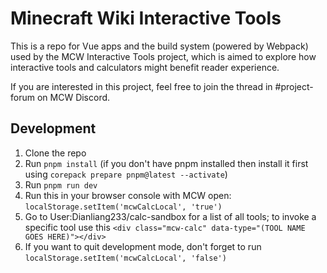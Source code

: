 # Minecraft Wiki Interactive Tools

This is a repo for Vue apps and the build system (powered by Webpack) used by the MCW Interactive Tools project, which is aimed to explore how interactive tools and calculators might benefit reader experience.

If you are interested in this project, feel free to join the thread in #project-forum on MCW Discord.

## Development

1. Clone the repo
2. Run `pnpm install` (if you don't have pnpm installed then install it first using `corepack prepare pnpm@latest --activate`)
3. Run `pnpm run dev`
4. Run this in your browser console with MCW open: `localStorage.setItem('mcwCalcLocal', 'true')`
5. Go to User:Dianliang233/calc-sandbox for a list of all tools; to invoke a specific tool use this `<div class="mcw-calc" data-type="(TOOL NAME GOES HERE)"></div>`
6. If you want to quit development mode, don't forget to run `localStorage.setItem('mcwCalcLocal', 'false')`
